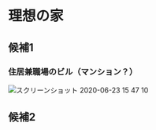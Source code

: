 
# 理想の家


## 候補1

### 住居兼職場のビル（マンション？）

![スクリーンショット 2020-06-23 15 47 10](https://user-images.githubusercontent.com/1782095/85370000-09460a00-b569-11ea-90f3-c5179f7efde4.png)


## 候補2



